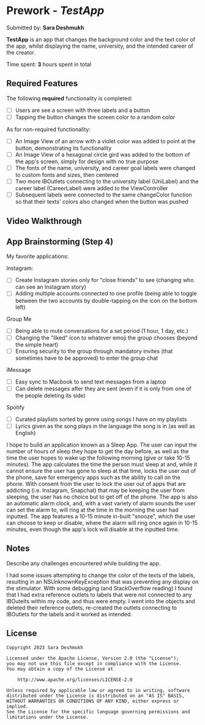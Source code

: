 # Prework - *TestApp*

Submitted by: **Sara Deshmukh**

**TestApp** is an app that changes the background color and the text color of the app, whilst displaying the name, university, and the intended career of the creator.

Time spent: **3** hours spent in total

## Required Features

The following **required** functionality is completed:

- [ ] Users are see a screen with three labels and a button
- [ ] Tapping the button changes the screen color to a random color

As for non-required functionality:
- [ ] An Image View of an arrow with a violet color was added to point at the button, demonstrating its functionality
- [ ] An Image View of a hexagonal circle gird was added to the bottom of the app's screen, simply for design with no true purpose
- [ ] The fonts of the name, university, and career goal labels were changed to custom fonts and sizes, then centered
- [ ] Two more IBOutlets connecting to the university label (UniLabel) and the career label (CareerLabel) were added to the ViewController
- [ ] Subsequent labels were connected to the same changeColor function so that their texts' colors also changed when the button was pushed
 
## Video Walkthrough



## App Brainstorming (Step 4)

My favorite applications:

Instagram: 
- [ ] Create Instagram stories only for "close friends" to see (changing who can see an Instagram story)
- [ ] Adding multiple accounts connected to one profile (being able to toggle between the two accounts by double-tapping on the icon on the bottom left)

Group Me
- [ ] Being able to mute conversations for a set period (1 hour, 1 day, etc.)
- [ ] Changing the "liked" icon to whatever emoji the group chooses (beyond the simple heart)
- [ ] Ensuring security to the group through mandatory invites (that sometimes have to be approved) to enter the group chat

iMessage
- [ ] Easy sync to Macbook to send text messages from a laptop
- [ ] Can delete messages after they are sent (even if it is only from one of the people deleting its side)

Spotify
- [ ] Curated playlists sorted by genre using songs I have on my playlists
- [ ] Lyrics given as the song plays in the language the song is in (as well as English)

I hope to build an application known as a Sleep App. The user can input the number of hours of sleep they hope to get the day before, as well as the time the user hopes to wake up the following morning (give or take 10-15 minutes). The app calculates the time the person must sleep at and, while it cannot ensure the user has gone to sleep at that time, locks the user out of the phone, save for emergency apps such as the ability to call on the phone. With consent from the user to lock the user out of apps that are addicting (i.e. Instagram, Snapchat) that may be keeping the user from sleeping, the user has no choice but to get off of the phone. The app is also an automatic alarm clock, and, with a vast variety of alarm sounds the user can set the alarm to, will ring at the time in the morning the user had inputted. The app features a 10-15 minute in-built "snooze", which the user can choose to keep or disable, where the alarm will ring once again in 10-15 minutes, even though the app's lock will disable at the inputted time.

## Notes

Describe any challenges encountered while building the app.

I had some issues attempting to change the color of the texts of the labels, resulting in an NSUnknownKeyException that was preventing any display on the stimulator.
With some debugging (and StackOverflow reading) I found that I had extra reference outlets to labels that were not connected to any IBOutelts within my code, and thus were empty. I went into the objects and deleted their reference outlets, re-created the outlets connecting to IBOutlets for the labels and it worked as intended.

## License

    Copyright 2023 Sara Deshmukh

    Licensed under the Apache License, Version 2.0 (the "License");
    you may not use this file except in compliance with the License.
    You may obtain a copy of the License at

        http://www.apache.org/licenses/LICENSE-2.0

    Unless required by applicable law or agreed to in writing, software
    distributed under the License is distributed on an "AS IS" BASIS,
    WITHOUT WARRANTIES OR CONDITIONS OF ANY KIND, either express or implied.
    See the License for the specific language governing permissions and
    limitations under the License.
